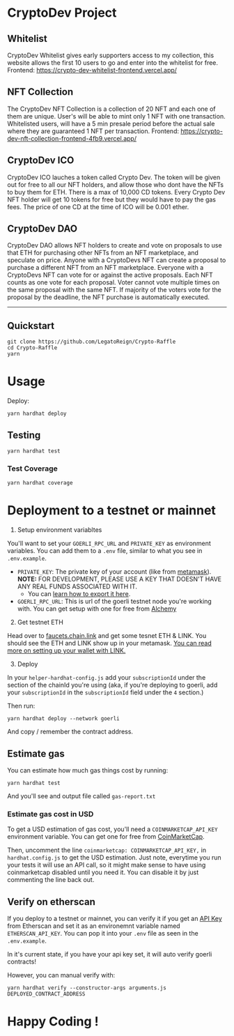 # CryptoDev Project

## Whitelist
CryptoDev Whitelist gives early supporters access to my collection, this website allows the first 10 users  to go and enter into the whitelist for free.
Frontend: https://crypto-dev-whitelist-frontend.vercel.app/

## NFT Collection
The CryptoDev NFT Collection is a collection of 20 NFT and each one of them are unique. User's will be able to mint only 1 NFT with one transaction. Whitelisted users, will have a 5 min presale period before the actual sale where they are guaranteed 1 NFT per transaction.
Frontend: https://crypto-dev-nft-collection-frontend-4fb9.vercel.app/


## CryptoDev ICO
CryptoDev ICO lauches a token called Crypto Dev. The token will be given out for free to all our NFT holders, and allow those who dont have the NFTs to buy them for ETH. There is a max of 10,000 CD tokens. Every Crypto Dev NFT holder will get 10 tokens for free but they would have to pay the gas fees. The price of one CD at the time of ICO will be 0.001 ether.

## CryptoDev DAO
CryptoDev DAO allows NFT holders to create and vote on proposals to use that ETH for purchasing other NFTs from an NFT marketplace, and speculate on price. Anyone with a CryptoDevs NFT can create a proposal to purchase a different NFT from an NFT marketplace. Everyone with a CryptoDevs NFT can vote for or against the active proposals. Each NFT counts as one vote for each proposal. Voter cannot vote multiple times on the same proposal with the same NFT. If majority of the voters vote for the proposal by the deadline, the NFT purchase is automatically executed.

***

## Quickstart

```
git clone https://github.com/LegatoReign/Crypto-Raffle
cd Crypto-Raffle
yarn
```
# Usage

Deploy:

```
yarn hardhat deploy
```

## Testing

```
yarn hardhat test
```

### Test Coverage

```
yarn hardhat coverage
```

# Deployment to a testnet or mainnet

1. Setup environment variabltes

You'll want to set your `GOERLI_RPC_URL` and `PRIVATE_KEY` as environment variables. You can add them to a `.env` file, similar to what you see in `.env.example`.

- `PRIVATE_KEY`: The private key of your account (like from [metamask](https://metamask.io/)). **NOTE:** FOR DEVELOPMENT, PLEASE USE A KEY THAT DOESN'T HAVE ANY REAL FUNDS ASSOCIATED WITH IT.
  - You can [learn how to export it here](https://metamask.zendesk.com/hc/en-us/articles/360015289632-How-to-Export-an-Account-Private-Key).
- `GOERLI_RPC_URL`: This is url of the goerli testnet node you're working with. You can get setup with one for free from [Alchemy](https://alchemy.com/?a=673c802981)

2. Get testnet ETH

Head over to [faucets.chain.link](https://faucets.chain.link/) and get some tesnet ETH & LINK. You should see the ETH and LINK show up in your metamask. [You can read more on setting up your wallet with LINK.](https://docs.chain.link/docs/deploy-your-first-contract/#install-and-fund-your-metamask-wallet)


3. Deploy

In your `helper-hardhat-config.js` add your `subscriptionId` under the section of the chainId you're using (aka, if you're deploying to goerli, add your `subscriptionId` in the `subscriptionId` field under the `4` section.)

Then run:
```
yarn hardhat deploy --network goerli
```

And copy / remember the contract address. 

## Estimate gas

You can estimate how much gas things cost by running:

```
yarn hardhat test
```

And you'll see and output file called `gas-report.txt`

### Estimate gas cost in USD

To get a USD estimation of gas cost, you'll need a `COINMARKETCAP_API_KEY` environment variable. You can get one for free from [CoinMarketCap](https://pro.coinmarketcap.com/signup). 

Then, uncomment the line `coinmarketcap: COINMARKETCAP_API_KEY,` in `hardhat.config.js` to get the USD estimation. Just note, everytime you run your tests it will use an API call, so it might make sense to have using coinmarketcap disabled until you need it. You can disable it by just commenting the line back out. 


## Verify on etherscan

If you deploy to a testnet or mainnet, you can verify it if you get an [API Key](https://etherscan.io/myapikey) from Etherscan and set it as an environemnt variable named `ETHERSCAN_API_KEY`. You can pop it into your `.env` file as seen in the `.env.example`.

In it's current state, if you have your api key set, it will auto verify goerli contracts!

However, you can manual verify with:

```
yarn hardhat verify --constructor-args arguments.js DEPLOYED_CONTRACT_ADDRESS
```

# Happy Coding !

